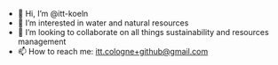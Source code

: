 - 👋 Hi, I’m @itt-koeln
- 🌱 I’m interested in water and natural resources
- 💞️ I’m looking to collaborate on all things sustainability and resources management
- 📫 How to reach me: itt.cologne+github@gmail.com 

<!---
itt-koeln/itt-koeln is a ✨ special ✨ repository because its `README.md` (this file) appears on your GitHub profile.
You can click the Preview link to take a look at your changes.
--->
